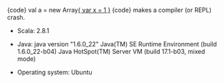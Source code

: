 {code}
val a = new Array[{ var x = 1 }](3)
{code} 
makes a compiler (or REPL) crash.




  - Scala: 2.8.1

  - Java:
java version "1.6.0_22"
Java(TM) SE Runtime Environment (build 1.6.0_22-b04)
Java HotSpot(TM) Server VM (build 17.1-b03, mixed mode)

  - Operating system: Ubuntu
